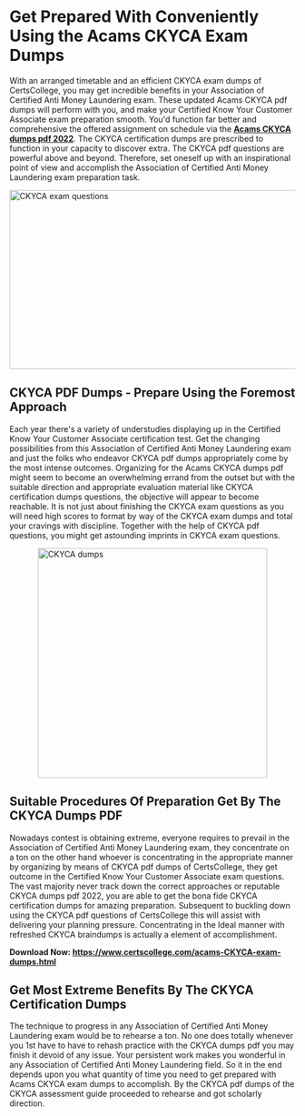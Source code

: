 <h1><strong>Get Prepared With Conveniently Using the Acams CKYCA Exam Dumps&nbsp;</strong></h1>
<p><span style="font-weight: 400;">With an arranged timetable and an efficient  CKYCA exam dumps of CertsCollege, you may get incredible benefits in your Association of Certified Anti Money Laundering exam. These updated Acams CKYCA pdf dumps will perform with you, and make your Certified Know Your Customer Associate exam preparation smooth. You'd function far better and comprehensive the offered assignment on schedule via the <strong><a href="https://www.certscollege.com/acams-CKYCA-exam-dumps.html">Acams CKYCA dumps pdf 2022</a></strong>. The CKYCA certification dumps are prescribed to function in your capacity to discover extra. The  CKYCA pdf questions are powerful above and beyond. Therefore, set oneself up with an inspirational point of view and accomplish the Association of Certified Anti Money Laundering exam preparation task.&nbsp;</span></p>
<p><span style="font-weight: 400;"><img style="display: block; margin-left: auto; margin-right: auto;" src="https://i.ibb.co/CPDK3ps/Yellow-and-Blue-Initiative-Blog-Banner.png" alt="CKYCA exam questions" width="559" height="315" /></span></p>
<h2><strong>CKYCA PDF Dumps - Prepare Using the Foremost Approach</strong></h2>
<p><span style="font-weight: 400;">Each year there's a variety of understudies displaying up in the Certified Know Your Customer Associate certification test. Get the changing possibilities from this Association of Certified Anti Money Laundering exam and just the folks who endeavor CKYCA pdf dumps appropriately come by the most intense outcomes. Organizing for the Acams CKYCA dumps pdf might seem to become an overwhelming errand from the outset but with the suitable direction and appropriate evaluation material like CKYCA certification dumps questions, the objective will appear to become reachable. It is not just about finishing the CKYCA exam questions as you will need high scores to format by way of the CKYCA exam dumps and total your cravings with discipline. Together with the help of CKYCA pdf questions, you might get astounding imprints in CKYCA exam questions.</span></p>
<p><span style="font-weight: 400;"><a href="https://tinyurl.com/mr3aunmk"><img style="display: block; margin-left: auto; margin-right: auto;" src="https://i.ibb.co/9tMrhdY/Teacher-Appreciation-Invitation.png" alt="CKYCA dumps " width="404" height="404" /></a></span></p>
<h2><strong>Suitable Procedures Of Preparation Get By The CKYCA Dumps PDF</strong></h2>
<p><span style="font-weight: 400;">Nowadays contest is obtaining extreme, everyone requires to prevail in the Association of Certified Anti Money Laundering exam, they concentrate on a ton on the other hand whoever is concentrating in the appropriate manner by organizing by means of CKYCA pdf dumps of CertsCollege, they get outcome in the Certified Know Your Customer Associate exam questions. The vast majority never track down the correct approaches or reputable CKYCA dumps pdf 2022, you are able to get the bona fide CKYCA certification dumps for amazing preparation. Subsequent to buckling down using the  CKYCA pdf questions of CertsCollege this will assist with delivering your planning pressure. Concentrating in the Ideal manner with refreshed CKYCA braindumps is actually a element of accomplishment.</span></p>
<p><span style="font-weight: 400;"><strong>Download Now: <a href="https://www.certscollege.com/acams-CKYCA-exam-dumps.html">https://www.certscollege.com/acams-CKYCA-exam-dumps.html</a></strong></span></p>
<h2><strong>Get Most Extreme Benefits By The CKYCA Certification Dumps</strong></h2>
<p><span style="font-weight: 400;">The technique to progress in any Association of Certified Anti Money Laundering exam would be to rehearse a ton. No one does totally whenever you 1st have to have to rehash practice with the CKYCA dumps pdf you may finish it devoid of any issue. Your persistent work makes you wonderful in any Association of Certified Anti Money Laundering field. So it in the end depends upon you what quantity of time you need to get prepared with Acams CKYCA exam dumps to accomplish. By the CKYCA pdf dumps of the CKYCA assessment guide proceeded to rehearse and got scholarly direction.</span></p>
